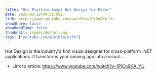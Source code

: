 ```yaml
---
title: "Uno Platform &amp; Hot Design for Rider"
date: 2025-03-12T04:31:59Z
link: https://www.youtube.com/watch?v=1PjCn9KA_YU
showShare: false
showReadTime: false
thumbnail: images/dotnet.png
tags: ["youtube.com/@JetBrainsTV"]
---
```

Hot Design is the industry's first visual designer for cross-platform .NET applications. It transforms your running app into a visual ...

- Link to article: https://www.youtube.com/watch?v=1PjCn9KA_YU